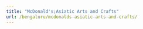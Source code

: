 ```yaml
---
title: "McDonald's;Asiatic Arts and Crafts"
url: /bengaluru/mcdonalds-asiatic-arts-and-crafts/
---
```

